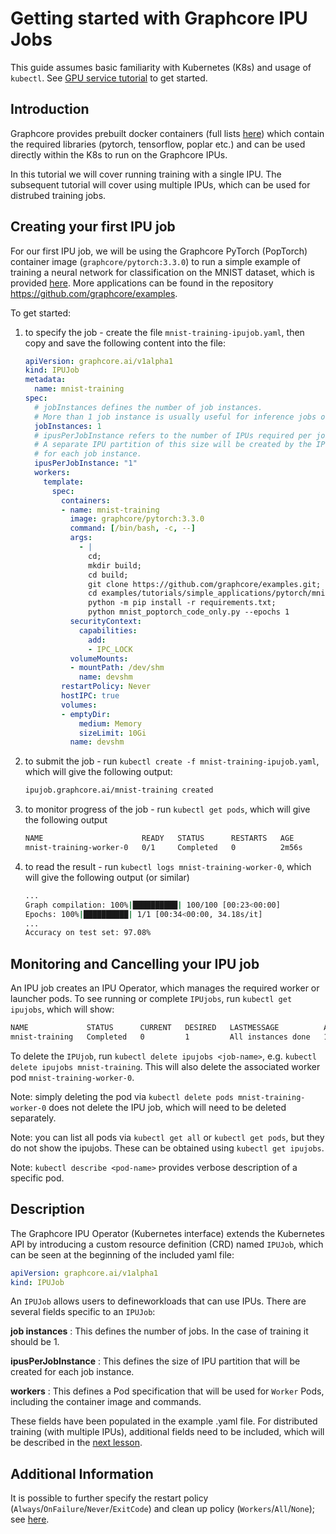 # Getting started with Graphcore IPU Jobs

This guide assumes basic familiarity with Kubernetes (K8s) and usage of `kubectl`. See [GPU service tutorial](../../gpuservice/training/L1_getting_started.md) to get started.

## Introduction

Graphcore provides prebuilt docker containers (full lists [here](https://hub.docker.com/u/graphcore)) which contain the required libraries (pytorch, tensorflow, poplar etc.) and can be used directly within the K8s to run on the Graphcore IPUs.

In this tutorial we will cover running training with a single IPU. The subsequent tutorial will cover using multiple IPUs, which can be used for distrubed training jobs.

## Creating your first IPU job

For our first IPU job, we will be using the Graphcore PyTorch (PopTorch) container image (`graphcore/pytorch:3.3.0`) to run a simple example of training a neural network for classification on the MNIST dataset, which is provided [here](https://github.com/graphcore/examples/tree/master/tutorials/simple_applications/pytorch/mnist). More applications can be found in the repository <https://github.com/graphcore/examples>.

To get started:

1. to specify the job - create the file `mnist-training-ipujob.yaml`, then copy and save the following content into the file:

    ``` yaml
    apiVersion: graphcore.ai/v1alpha1
    kind: IPUJob
    metadata:
      name: mnist-training
    spec:
      # jobInstances defines the number of job instances.
      # More than 1 job instance is usually useful for inference jobs only.
      jobInstances: 1
      # ipusPerJobInstance refers to the number of IPUs required per job instance.
      # A separate IPU partition of this size will be created by the IPU Operator
      # for each job instance.
      ipusPerJobInstance: "1"
      workers:
        template:
          spec:
            containers:
            - name: mnist-training
              image: graphcore/pytorch:3.3.0
              command: [/bin/bash, -c, --]
              args:
                - |
                  cd;
                  mkdir build;
                  cd build;
                  git clone https://github.com/graphcore/examples.git;
                  cd examples/tutorials/simple_applications/pytorch/mnist;
                  python -m pip install -r requirements.txt;
                  python mnist_poptorch_code_only.py --epochs 1
              securityContext:
                capabilities:
                  add:
                  - IPC_LOCK
              volumeMounts:
              - mountPath: /dev/shm
                name: devshm
            restartPolicy: Never
            hostIPC: true
            volumes:
            - emptyDir:
                medium: Memory
                sizeLimit: 10Gi
              name: devshm
    ```

1. to submit the job - run `kubectl create -f mnist-training-ipujob.yaml`, which will give the following output:

    ``` bash
    ipujob.graphcore.ai/mnist-training created
    ```

1. to monitor progress of the job - run `kubectl get pods`, which will give the following output

    ``` bash
    NAME                      READY   STATUS      RESTARTS   AGE
    mnist-training-worker-0   0/1     Completed   0          2m56s
    ```

1. to read the result - run `kubectl logs mnist-training-worker-0`, which will give the following output (or similar)

   ``` bash
   ...
   Graph compilation: 100%|██████████| 100/100 [00:23<00:00]
   Epochs: 100%|██████████| 1/1 [00:34<00:00, 34.18s/it]
   ...
   Accuracy on test set: 97.08%
   ```

## Monitoring and Cancelling your IPU job

An IPU job creates an IPU Operator, which manages the required worker or launcher pods. To see running or complete `IPUjobs`, run `kubectl get ipujobs`, which will show:

``` bash
NAME             STATUS      CURRENT   DESIRED   LASTMESSAGE          AGE
mnist-training   Completed   0         1         All instances done   10m
```

To delete the `IPUjob`, run `kubectl delete ipujobs <job-name>`, e.g. `kubectl delete ipujobs mnist-training`. This will also delete the associated worker pod `mnist-training-worker-0`.

Note: simply deleting the pod via `kubectl delete pods mnist-training-worker-0` does not delete the IPU job, which will need to be deleted separately.

Note: you can list all pods via `kubectl get all` or `kubectl get pods`, but they do not show the ipujobs. These can be obtained using `kubectl get ipujobs`.

Note: `kubectl describe <pod-name>` provides verbose description of a specific pod.

## Description

The Graphcore IPU Operator (Kubernetes interface) extends the Kubernetes API by introducing a custom resource definition (CRD) named `IPUJob`, which can be seen at the beginning of the included yaml file:

``` yaml
apiVersion: graphcore.ai/v1alpha1
kind: IPUJob
```

An `IPUJob` allows users to defineworkloads that can use IPUs. There are several fields specific to an `IPUJob`:

**job instances** : This defines the number of jobs. In the case of training it should be 1.

**ipusPerJobInstance** : This defines the size of IPU partition that will be created for each job instance.

**workers** : This defines a Pod specification that will be used for `Worker` Pods, including the container image and commands.

These fields have been populated in the example .yaml file. For distributed training (with multiple IPUs), additional fields need to be included, which will be described in the [next lesson](./L2_multiple_IPU.md).

## Additional Information

It is possible to further specify the restart policy (`Always`/`OnFailure`/`Never`/`ExitCode`) and clean up policy (`Workers`/`All`/`None`); see [here](https://docs.graphcore.ai/projects/kubernetes-user-guide/en/latest/creating-ipujob.html).
